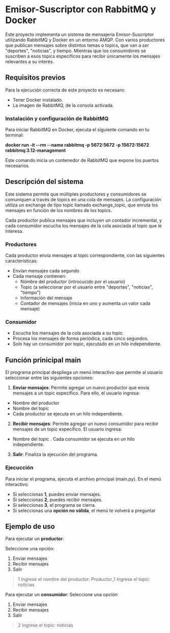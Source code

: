 # Emisor-Suscriptor con RabbitMQ y Docker
Este proyecto implementa un sistema de mensajería Emisor-Suscriptor utilizando RabbitMQ y Docker en un entorno AMQP. Con varios productores que publican mensajes sobre distintos temas o topics, que van a ser "deportes", "noticias", y tiempo. Mientras que los consumidores se suscriben a esos topics específicos para recibir únicamente los mensajes relevantes a su interés.

## Requisitos previos 
Para la ejecución correcta de este proyecto es necesaro: 
- Tener Docker instalado.
- La imagen de RabbitMQ, de la consola activada.
### Instalación y configuración de RabbitMQ 
Para iniciar RabbitMQ en Docker, ejecuta el siguiente comando en tu terminal:

**docker run -it --rm --name rabbitmq -p 5672:5672 -p 15672:15672 rabbitmq:3.12-management**

Este comando inicia un contenedor de RabbitMQ que expone los puertos necesarios. 

## Descripción del sistema 
Este sistema permite que múltiples productores y consumidores se comuniquen a través de topics en una cola de mensajes. La configuración utiliza un exchange de tipo topic llamado exchange_topic, que enruta los mensajes en función de los nombres de los topics.

Cada productor publica mensajes que incluyen un contador incremental, y cada consumidor escucha los mensajes de la cola asociada al topic que le interesa.

### Productores
Cada productor envía mensajes al topic correspondiente, con las siguientes características:
- Envían mensajes cada segundo
- Cada mensaje contienen:
    - Nómbre del productor (introcucido por el usuario)
    - Topic (a seleccionar por el usuario entre "deportes", "noticias", "tiempo")
    - Información del mensaje
    - Contador de mensajes (inicia en uno y aumenta un valor cada mensaje)

### Consumidor 
- Escucha los mensajes de la cola asociada a su topic.
- Procesa los mensajes de forma periódica, cada cinco segundos.
- Solo hay un consumidor por topic, ejecutado en un hilo independiente.

## Función prinicipal main
El programa principal despliega un menú interactivo que permite al usuario seleccionar entre las siguientes opciones:

1. **Enviar mensajes**: Permite agregar un nuevo productor que envía mensajes a un topic específico. Para ello, el usuario ingresa:

- Nombre del productor
- Nombre del topic
- Cada productor se ejecuta en un hilo independiente.
  
2. **Recibir mensajes**: Permite agregar un nuevo consumidor para recibir mensajes de un topic específico. El usuario ingresa:

- Nombre del topic
. Cada consumidor se ejecuta en un hilo independiente.
  
3. **Salir**: Finaliza la ejecución del programa.

### Ejecucción 
Para iniciar el programa, ejecuta el archivo principal (main.py). En el menú interactivo:

- Si seleccionas **1**, puedes enviar mensajes.
- Si seleccionas **2**, puedes recibir mensajes.
- Si seleccionas **3**, el programa se cierra.
- Si seleccionas una **opción no válida**, el menú te volverá a preguntar

## Ejemplo de uso 
Para ejecutar un **productor**:

Seleccione una opción:
1. Enviar mensajes
2. Recibir mensajes
3. Salir
> 1
Ingrese el nombre del productor: Productor_1
Ingrese el topic: noticias 

Para ejecutar un **consumidor**: 
Seleccione una opción:
1. Enviar mensajes
2. Recibir mensajes
3. Salir
> 2
Ingrese el topic: noticias




